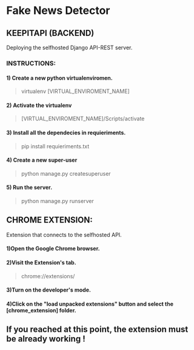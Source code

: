 # Fake News Detector
## **KEEPITAPI (BACKEND)**
Deploying the selfhosted Django API-REST server.

### INSTRUCTIONS:
#### 1) Create a new python virtualenviromen.
> virtualenv [VIRTUAL_ENVIROMENT_NAME]  
#### 2) Activate the virtualenv 
> [VIRTUAL_ENVIROMENT_NAME]/Scripts/activate
#### 3) Install all the dependecies in requieriments.
> pip install requieriments.txt 
#### 4) Create a new super-user
> python manage.py createsuperuser
#### 5) Run the server.
> python manage.py runserver

## **CHROME EXTENSION:**
Extension that connects to the selfhosted API.
#### 1)Open the Google Chrome browser.
#### 2)Visit the Extension's tab.
> chrome://extensions/
#### 3)Turn on the developer's mode.
#### 4)Click on the "load unpacked extensions" button and select the [chrome_extension] folder.

## If you reached at this point, the extension must be already working !

